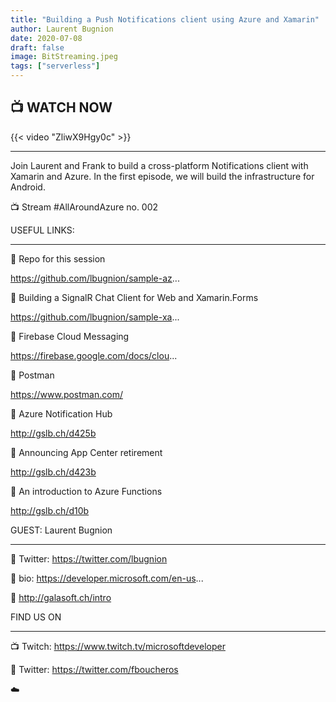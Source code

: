```yaml
---
title: "Building a Push Notifications client using Azure and Xamarin"
author: Laurent Bugnion
date: 2020-07-08
draft: false
image: BitStreaming.jpeg
tags: ["serverless"]
---
```


## 📺 WATCH NOW

{{< video "ZliwX9Hgy0c" >}}

---
Join Laurent and Frank to build a cross-platform Notifications client with Xamarin and Azure. In the first episode, we will build the infrastructure for Android. 

📺 Stream #AllAroundAzure no. 002 

USEFUL LINKS: 

----------------------- 

🔗 Repo for this session 

https://github.com/lbugnion/sample-az...  

🔗 Building a SignalR Chat Client for Web and Xamarin.Forms 

https://github.com/lbugnion/sample-xa...  

🔗 Firebase Cloud Messaging 

https://firebase.google.com/docs/clou...  

🔗 Postman 

https://www.postman.com/  

🔗 Azure Notification Hub 

http://gslb.ch/d425b  

🔗 Announcing App Center retirement 

http://gslb.ch/d423b  

🔗 An introduction to Azure Functions 

http://gslb.ch/d10b 


GUEST: Laurent Bugnion 

---------------------- 


🔗 Twitter: https://twitter.com/lbugnion 

🔗 bio: https://developer.microsoft.com/en-us... 

🔗 http://galasoft.ch/intro 


FIND US ON 

--------------- 

📺 Twitch: https://www.twitch.tv/microsoftdeveloper 

🔗 Twitter: https://twitter.com/fboucheros 


☁️
